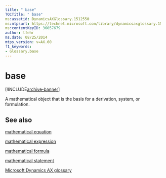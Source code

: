 ```yaml
---
title: " base"
TOCTitle: " base"
ms:assetid: DynamicsAXGlossary.1512550
ms:mtpsurl: https://technet.microsoft.com/library/dynamicsaxglossary.1512550(v=AX.60)
ms:contentKeyID: 36057679
author: tfehr
ms.date: 08/25/2014
mtps_version: v=AX.60
f1_keywords:
- Glossary.base
---
```


# base


[!INCLUDE[archive-banner](includes/archive-banner.md)]

A mathematical object that is the basis for a derivation, system, or formulation.

## See also

[mathematical equation](mathematical-equation.md)

[mathematical expression](mathematical-expression.md)

[mathematical formula](mathematical-formula.md)

[mathematical statement](mathematical-statement.md)

[Microsoft Dynamics AX glossary](glossary/microsoft-dynamics-ax-glossary.md)

  


